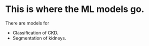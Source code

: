 # This is where the ML models go.

There are models for
- Classification of CKD.
- Segmentation of kidneys.